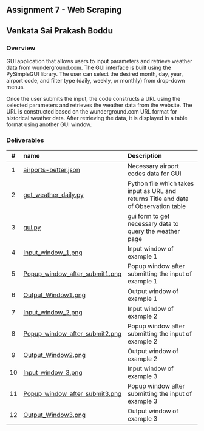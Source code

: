 ## Assignment 7 - Web Scraping
## Venkata Sai Prakash Boddu

### Overview
GUI application that allows users to input parameters and retrieve weather data from wunderground.com. The GUI interface is built using the PySimpleGUI library. The user can select the desired month, day, year, airport code, and filter type (daily, weekly, or monthly) from drop-down menus.

Once the user submits the input, the code constructs a URL using the selected parameters and retrieves the weather data from the website. The URL is constructed based on the wunderground.com URL format for historical weather data. After retrieving the data, it is displayed in a table format using another GUI window.

### Deliverables

|  #  | name                                     | Description                                                      |
| :-: | :--------------------------------------- | :--------------------------------------------------------------- |
|  1  | [airports-better.json](airports-better.json) | Necessary airport codes data for GUI                                  |
|  2  | [get_weather_daily.py ](./get_weather_daily.py)|Python file  which takes input as URL and returns Title and data of Observation table        |
|  3  | [gui.py](gui.py)                                               | gui form to get necessary data to query the weather page |
|  4  | [Input_window_1.png](Input_window_1.png)                       | Input window of example 1 |
|  5  | [Popup_window_after_submit1.png](Popup_window_after_submit1.png)| Popup window after submitting the input of example 1|
|  6  | [Output_Window1.png](Output_Window1.png)                       | Output window of example 1 |
|  7  | [Input_window_2.png](Input_window_2.png)                       | Input window of example 2 |
|  8  | [Popup_window_after_submit2.png](Popup_window_after_submit2.png)| Popup window after submitting the input of example 2|
|  9  | [Output_Window2.png](Output_Window2.png)                       | Output window of example 2 |
|  10  | [Input_window_3.png](Input_window_3.png)                       | Input window of example 3 |
|  11  | [Popup_window_after_submit3.png](Popup_window_after_submit3.png)| Popup window after submitting the input of example 3|
|  12  | [Output_Window3.png](Output_Window3.png)                       | Output window of example 3 |






